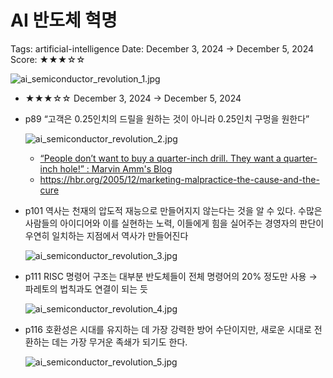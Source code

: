 # AI 반도체 혁명

Tags: artificial-intelligence
Date: December 3, 2024 → December 5, 2024
Score: ★★★☆☆

![ai_semiconductor_revolution_1.jpg](ai_semiconductor_revolution/ai_semiconductor_revolution_1.jpg)

- ★★★☆☆ December 3, 2024 → December 5, 2024
- p89 “고객은 0.25인치의 드릴을 원하는 것이 아니라 0.25인치 구멍을 원한다”
    
    ![ai_semiconductor_revolution_2.jpg](ai_semiconductor_revolution/ai_semiconductor_revolution_2.jpg)
    
    - [“People don’t want to buy a quarter-inch drill. They want a quarter-inch hole!” : Marvin Amm's Blog](https://blogs.ubc.ca/marvinamm/2011/09/26/people-dont-want-to-buy-a-quarter-inch-drill-they-want-a-quarter-inch-hole/)
    - https://hbr.org/2005/12/marketing-malpractice-the-cause-and-the-cure
- p101 역사는 천재의 압도적 재능으로 만들어지지 않는다는 것을 알 수 있다. 수많은 사람들의 아이디어와 이를 실현하는 노력, 이들에게 힘을 실어주는 경영자의 판단이 우연히 일치하는 지점에서 역사가 만들어진다
    
    ![ai_semiconductor_revolution_3.jpg](ai_semiconductor_revolution/ai_semiconductor_revolution_3.jpg)
    
- p111 RISC 명령어 구조는 대부분 반도체들이 전체 명령어의 20% 정도만 사용 → 파레토의 법칙과도 연결이 되는 듯
    
    ![ai_semiconductor_revolution_4.jpg](ai_semiconductor_revolution/ai_semiconductor_revolution_4.jpg)
    
- p116 호환성은 시대를 유지하는 데 가장 강력한 방어 수단이지만, 새로운 시대로 전환하는 데는 가장 무거운 족쇄가 되기도 한다.
    
    ![ai_semiconductor_revolution_5.jpg](ai_semiconductor_revolution/ai_semiconductor_revolution_5.jpg)
